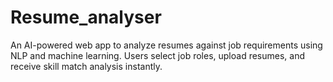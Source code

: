# Resume_analyser
An AI-powered web app to analyze resumes against job requirements using NLP and machine learning. Users select job roles, upload resumes, and receive skill match analysis instantly.

